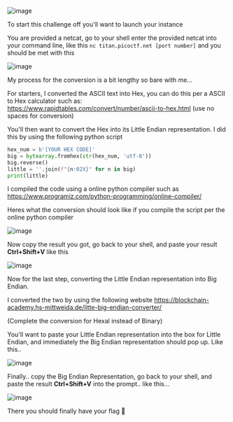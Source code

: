 ![image](https://github.com/berdies/PicoCTF-2024/assets/132856091/db78114c-fbbe-422e-b8c3-d898bed744c1)

To start this challenge off you'll want to launch your instance

You are provided a netcat, go to your shell enter the provided netcat into your command line, like this `nc titan.picoctf.net [port number]` and you should be met with this

![image](https://github.com/berdies/PicoCTF-2024/assets/132856091/e600d1b5-5dbd-4e03-b701-f863c731efbb)

My process for the conversion is a bit lengthy so bare with me...

For starters, I converted the ASCII text into Hex, you can do this per a ASCII to Hex calculator such as: https://www.rapidtables.com/convert/number/ascii-to-hex.html (use no spaces for conversion)

You'll then want to convert the Hex into its Little Endian representation. I did this by using the following python script

```python
hex_num = b'[YOUR HEX CODE]'
big = bytearray.fromhex(str(hex_num, 'utf-8'))
big.reverse()
little = ''.join(f"{n:02X}" for n in big)
print(little)
```

I compiled the code using a online python compiler such as https://www.programiz.com/python-programming/online-compiler/

Heres what the conversion should look like if you compile the script per the online python compiler

![image](https://github.com/berdies/PicoCTF-2024/assets/132856091/e55ca6e2-5017-44ac-a43d-657e2dfb5fa4)

Now copy the result you got, go back to your shell, and paste your result **Ctrl+Shift+V** like this

![image](https://github.com/berdies/PicoCTF-2024/assets/132856091/ae313488-d7ca-41af-869e-882ea71d3436)

Now for the last step, converting the Little Endian representation into Big Endian.

I converted the two by using the following website https://blockchain-academy.hs-mittweida.de/litte-big-endian-converter/ 

(Complete the conversion for Hexal instead of Binary)

You'll want to paste your Little Endian representation into the box for Little Endian, and immediately the Big Endian representation should pop up. Like this..

![image](https://github.com/berdies/PicoCTF-2024/assets/132856091/e01f0e3b-ead3-48dd-98ab-af6bfd092abe)

Finally.. copy the Big Endian Representation, go back to your shell, and paste the result **Ctrl+Shift+V** into the prompt.. like this...

![image](https://github.com/berdies/PicoCTF-2024/assets/132856091/044fce43-5846-47b3-875c-e4cbb2c5f64c)

There you should finally have your flag 🥳
